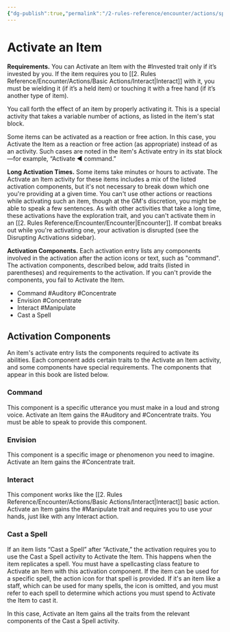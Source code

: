 ```yaml
---
{"dg-publish":true,"permalink":"/2-rules-reference/encounter/actions/specialty-actions/activate-an-item/"}
---
```


# Activate an Item

**Requirements.** You can Activate an Item with the #Invested trait only if it’s invested by you. If the item requires you to [[2. Rules Reference/Encounter/Actions/Basic Actions/Interact\|Interact]] with it, you must be wielding it (if it’s a held item) or touching it with a free hand (if it’s another type of item).


You call forth the effect of an item by properly activating it. This is a special activity that takes a variable number of actions, as listed in the item's stat block.

Some items can be activated as a reaction or free action. In this case, you Activate the Item as a reaction or free action (as appropriate) instead of as an activity. Such cases are noted in the item's Activate entry in its stat block—for example, “Activate ◄ command.”

**Long Activation Times.** Some items take minutes or hours to activate. The Activate an Item activity for these items includes a mix of the listed activation components, but it's not necessary to break down which one you're providing at a given time. You can't use other actions or reactions while activating such an item, though at the GM's discretion, you might be able to speak a few sentences. As with other activities that take a long time, these activations have the exploration trait, and you can't activate them in an [[2. Rules Reference/Encounter/Encounter\|Encounter]]. If combat breaks out while you're activating one, your activation is disrupted (see the Disrupting Activations sidebar).

**Activation Components.** Each activation entry lists any components involved in the activation after the action icons or text, such as "command". The activation components, described below, add traits (listed in parentheses) and requirements to the activation. If you can't provide the components, you fail to Activate the Item.

- Command #Auditory #Concentrate 
- Envision #Concentrate 
- Interact #Manipulate 
- Cast a Spell

## Activation Components

An item's activate entry lists the components required to activate its abilities. Each component adds certain traits to the Activate an Item activity, and some components have special requirements. The components that appear in this book are listed below.

### Command

This component is a specific utterance you must make in a loud and strong voice. Activate an Item gains the #Auditory and #Concentrate traits. You must be able to speak to provide this component.

### Envision

This component is a specific image or phenomenon you need to imagine. Activate an Item gains the #Concentrate  trait.

### Interact

This component works like the [[2. Rules Reference/Encounter/Actions/Basic Actions/Interact\|Interact]] basic action. Activate an Item gains the #Manipulate  trait and requires you to use your hands, just like with any Interact action.

### Cast a Spell

If an item lists “Cast a Spell” after “Activate,” the activation requires you to use the Cast a Spell activity to Activate the Item. This happens when the item replicates a spell. You must have a spellcasting class feature to Activate an Item with this activation component. If the item can be used for a specific spell, the action icon for that spell is provided. If it's an item like a staff, which can be used for many spells, the icon is omitted, and you must refer to each spell to determine which actions you must spend to Activate the Item to cast it.

In this case, Activate an Item gains all the traits from the relevant components of the Cast a Spell activity.

